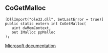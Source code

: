 ## CoGetMalloc

```
[DllImport("ole32.dll", SetLastError = true)]
public static extern int CoGetMalloc(
   uint dwMemContext,
   out IMalloc ppMalloc
);
```

[Microsoft documentation](https://docs.microsoft.com/en-us/windows/win32/api/combaseapi/nf-combaseapi-cogetmalloc)
